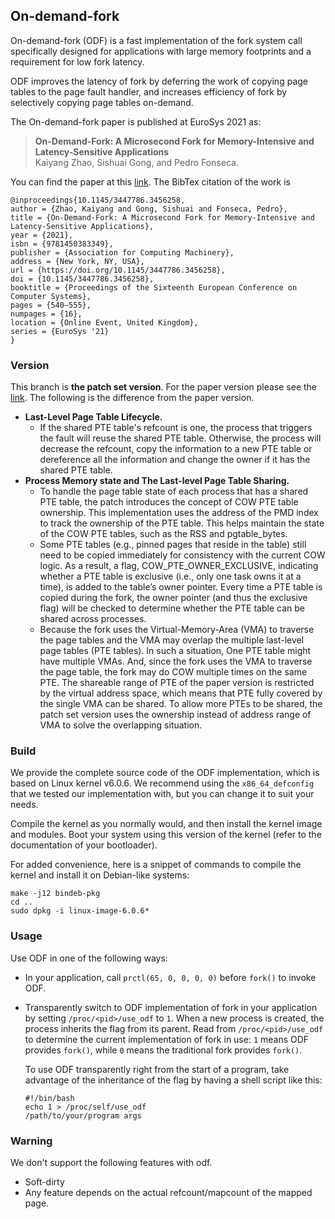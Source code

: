 On-demand-fork
------------

On-demand-fork (ODF) is a fast implementation of the fork system call specifically designed for applications with large memory footprints and a requirement for low fork latency.

ODF improves the latency of fork by deferring the work of copying page tables to the page fault handler, and increases efficiency of fork by selectively copying page tables on-demand.

The On-demand-fork paper is published at EuroSys 2021 as:

> **On-Demand-Fork: A Microsecond Fork for Memory-Intensive and Latency-Sensitive Applications**\
Kaiyang Zhao, Sishuai Gong, and Pedro Fonseca.

You can find the paper at this [link](https://doi.org/10.1145/3447786.3456258). The BibTex citation of the work is
```
@inproceedings{10.1145/3447786.3456258,
author = {Zhao, Kaiyang and Gong, Sishuai and Fonseca, Pedro},
title = {On-Demand-Fork: A Microsecond Fork for Memory-Intensive and Latency-Sensitive Applications},
year = {2021},
isbn = {9781450383349},
publisher = {Association for Computing Machinery},
address = {New York, NY, USA},
url = {https://doi.org/10.1145/3447786.3456258},
doi = {10.1145/3447786.3456258},
booktitle = {Proceedings of the Sixteenth European Conference on Computer Systems},
pages = {540–555},
numpages = {16},
location = {Online Event, United Kingdom},
series = {EuroSys '21}
}
```

### Version
This branch is **the patch set version**. For the paper version please see the [link](https://github.com/rssys/on-demand-fork/tree/paper-version-kernel-v5.6.19). The following is the difference from the paper version.

- **Last-Level Page Table Lifecycle.**
    - If the shared PTE table's refcount is one, the process that triggers the fault will reuse the shared PTE table. Otherwise, the process will decrease the refcount, copy the information to a new PTE table or dereference all the information and change the owner if it has the shared PTE table.
- **Process Memory state and The Last-level Page Table Sharing.**
    - To handle the page table state of each process that has a shared PTE table, the patch introduces the concept of COW PTE table ownership. This implementation uses the address of the PMD index to track the ownership of the PTE table. This helps maintain the state of the COW PTE tables, such as the RSS and pgtable_bytes.
    - Some PTE tables (e.g., pinned pages that reside in the table) still need to be copied immediately for consistency with the current COW logic. As a result, a flag, COW_PTE_OWNER_EXCLUSIVE, indicating whether a PTE table is exclusive (i.e., only one task owns it at a time), is added to the table’s owner pointer. Every time a PTE table is copied during the fork, the owner pointer (and thus the exclusive flag) will be checked to determine whether the PTE table can be shared across processes.
    - Because the fork uses the Virtual-Memory-Area (VMA) to traverse the page tables and the VMA may overlap the multiple last-level page tables (PTE tables). In such a situation, One PTE table might have multiple VMAs. And, since the fork uses the VMA to traverse the page table, the fork may do COW multiple times on the same PTE. The shareable range of PTE of the paper version is restricted by the virtual address space, which means that PTE fully covered by the single VMA can be shared. To allow more PTEs to be shared, the patch set version uses the ownership instead of address range of VMA to solve the overlapping situation.

### Build
We provide the complete source code of the ODF implementation, which is based on Linux kernel v6.0.6. We recommend using the `x86_64_defconfig` that we tested our implementation with, but you can change it to suit your needs.

Compile the kernel as you normally would, and then install the kernel image and modules. Boot your system using this version of the kernel (refer to the documentation of your bootloader).

For added convenience, here is a snippet of commands to compile the kernel and install it on Debian-like systems:
```
make -j12 bindeb-pkg
cd ..
sudo dpkg -i linux-image-6.0.6*
```

### Usage
Use ODF in one of the following ways:

- In your application, call `prctl(65, 0, 0, 0, 0)` before `fork()` to invoke ODF.

- Transparently switch to ODF implementation of fork in your application by setting `/proc/<pid>/use_odf` to `1`. When a new process is created, the process inherits the flag from its parent. Read from `/proc/<pid>/use_odf` to determine the current implementation of fork in use: `1` means ODF provides `fork()`, while `0` means the traditional fork  provides `fork()`.

    To use ODF transparently right from the start of a program, take advantage of the inheritance of the flag by having a shell script like this:
    ```
    #!/bin/bash
    echo 1 > /proc/self/use_odf
    /path/to/your/program args
    ```

### Warning
We don't support the following features with odf.
- Soft-dirty
- Any feature depends on the actual refcount/mapcount of the mapped page.
